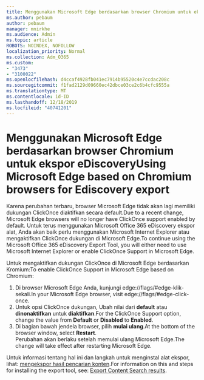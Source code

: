 ```yaml
---
title: Menggunakan Microsoft Edge berdasarkan browser Chromium untuk ekspor eDiscovery
ms.author: pebaum
author: pebaum
manager: mnirkhe
ms.audience: Admin
ms.topic: article
ROBOTS: NOINDEX, NOFOLLOW
localization_priority: Normal
ms.collection: Adm_O365
ms.custom:
- "3473"
- "3100022"
ms.openlocfilehash: d4ccaf4928fb041ec7914b95520c4e7ccdac208c
ms.sourcegitcommit: f1fad2129d09660ec42dbce03ce2c6b4cfc9555a
ms.translationtype: MT
ms.contentlocale: id-ID
ms.lasthandoff: 12/18/2019
ms.locfileid: "40741201"
---
```

# <a name="using-microsoft-edge-based-on-chromium-browsers-for-ediscovery-export"></a><span data-ttu-id="0634a-102">Menggunakan Microsoft Edge berdasarkan browser Chromium untuk ekspor eDiscovery</span><span class="sxs-lookup"><span data-stu-id="0634a-102">Using Microsoft Edge based on Chromium browsers for Ediscovery export</span></span>

<span data-ttu-id="0634a-103">Karena perubahan terbaru, browser Microsoft Edge tidak akan lagi memiliki dukungan ClickOnce diaktifkan secara default.</span><span class="sxs-lookup"><span data-stu-id="0634a-103">Due to a recent change, Microsoft Edge browsers will no longer have ClickOnce support enabled by default.</span></span> <span data-ttu-id="0634a-104">Untuk terus menggunakan Microsoft Office 365 eDiscovery ekspor alat, Anda akan baik perlu menggunakan Microsoft Internet Explorer atau mengaktifkan ClickOnce dukungan di Microsoft Edge.</span><span class="sxs-lookup"><span data-stu-id="0634a-104">To continue using the Microsoft Office 365 eDiscovery Export Tool, you will either need to use Microsoft Internet Explorer or enable ClickOnce Support in Microsoft Edge.</span></span> 

<span data-ttu-id="0634a-105">Untuk mengaktifkan dukungan ClickOnce di Microsoft Edge berdasarkan Kromium:</span><span class="sxs-lookup"><span data-stu-id="0634a-105">To enable ClickOnce Support in Microsoft Edge based on Chromium:</span></span> 
1. <span data-ttu-id="0634a-106">Di browser Microsoft Edge Anda, kunjungi edge://flags/#edge-klik-sekali.</span><span class="sxs-lookup"><span data-stu-id="0634a-106">In your Microsoft Edge browser, visit edge://flags/#edge-click-once.</span></span>
2. <span data-ttu-id="0634a-107">Untuk opsi ClickOnce dukungan, Ubah nilai dari **default** atau **dinonaktifkan** untuk **diaktifkan**.</span><span class="sxs-lookup"><span data-stu-id="0634a-107">For the ClickOnce Support option, change the value from **Default** or **Disabled** to **Enabled**.</span></span> 
3. <span data-ttu-id="0634a-108">Di bagian bawah jendela browser, pilih **mulai ulang**.</span><span class="sxs-lookup"><span data-stu-id="0634a-108">At the bottom of the browser window, select **Restart**.</span></span> <br>
 <span data-ttu-id="0634a-109">Perubahan akan berlaku setelah memulai ulang Microsoft Edge.</span><span class="sxs-lookup"><span data-stu-id="0634a-109">The change will take effect after restarting Microsoft Edge.</span></span> 

<span data-ttu-id="0634a-110">Untuk informasi tentang hal ini dan langkah untuk menginstal alat ekspor, lihat: [mengekspor hasil pencarian konten](https://docs.microsoft.com/microsoft-365/compliance/export-search-results).</span><span class="sxs-lookup"><span data-stu-id="0634a-110">For information on this and steps for installing the  export tool, see: [ Export Content Search results](https://docs.microsoft.com/microsoft-365/compliance/export-search-results).</span></span>
